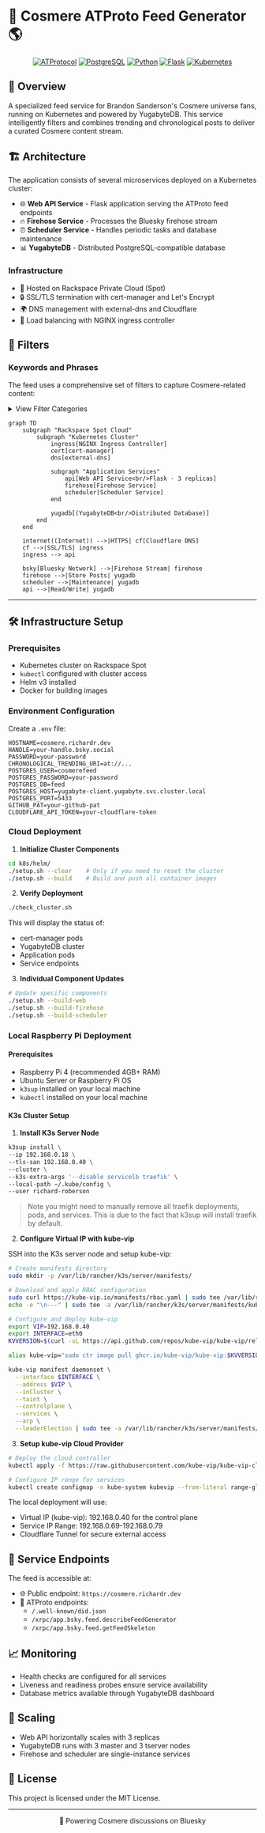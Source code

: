 # 🌟 Cosmere ATProto Feed Generator 🌎

<div align="center">

[![ATProtocol](https://img.shields.io/badge/ATProtocol-0066FF?style=for-the-badge&logo=atproto&logoColor=white)](#-)
[![PostgreSQL](https://img.shields.io/badge/PostgreSQL-316192?style=for-the-badge&logo=postgresql&logoColor=white)](#-)
[![Python](https://img.shields.io/badge/Python-3776AB?style=for-the-badge&logo=python&logoColor=white)](#-)
[![Flask](https://img.shields.io/badge/Flask-000000?style=for-the-badge&logo=flask&logoColor=white)](#-)
[![Kubernetes](https://img.shields.io/badge/kubernetes-%23326ce5.svg?style=for-the-badge&logo=kubernetes&logoColor=white)](#-)

</div>

## 📖 Overview 

A specialized feed service for Brandon Sanderson's Cosmere universe fans, running on Kubernetes and powered by YugabyteDB. This service intelligently filters and combines trending and chronological posts to deliver a curated Cosmere content stream.

## 🏗️ Architecture

The application consists of several microservices deployed on a Kubernetes cluster:

- 🌐 **Web API Service** - Flask application serving the ATProto feed endpoints
- 🔥 **Firehose Service** - Processes the Bluesky firehose stream
- ⏰ **Scheduler Service** - Handles periodic tasks and database maintenance
- 📊 **YugabyteDB** - Distributed PostgreSQL-compatible database

### Infrastructure

- 🚀 Hosted on Rackspace Private Cloud (Spot)
- 🔒 SSL/TLS termination with cert-manager and Let's Encrypt
- 🌍 DNS management with external-dns and Cloudflare
- 🔄 Load balancing with NGINX ingress controller

## 🎯 Filters

### Keywords and Phrases
The feed uses a comprehensive set of filters to capture Cosmere-related content:

<details>
<summary>View Filter Categories</summary>

### 🔤 Tokens
- `allomancy`, `bondsmith`, `cosmere`, `dalinar`, `dawnshard`, `dragonsteel`, `dustbringer`, `edgedancer`, `elantris`, `elsecaller`, `stormblessed`, `thaidakar`, `kholin`, `lightweaver`, `mistborn`, `oathbringer`, `sanderlanche`, `sazed`, `shadesmar`, `skybreaker`, `spren`, `stoneward`, `stormlight`, `surgebinding`, `truthwatcher`, `warbreaker`, `willshaper`, `windrunner`, `roshar`, `scadrial`, `taldain`, `voidbringer`, `shardblade`, `shardplate`, `shardbearer`, `feruchemy`, `hemalurgy`, `lerasium`, `atium`, `mistcloak`, `kandra`, `koloss`, `skaa`, `highstorm`, `parshendi`, `urithiru`, `honorblade`, `surgebinder`, `dawnshard`, `worldhopper`, `perpendicularity`, `adonalsium`, `chasmfiend`, `worldbringer`, `allomancer`, `highspren`, `elantrian`, `inkspren`, `honorspren`, `cultivationspren`, `peakspren`, `ashspren`, `luckspren`, `windspren`, `lifespren`, `towerlight`, `voidlight`, `brandosando`, `numuhukumakiaki'ialunamor`, `dsnx24`, `dsnx2024`, `dragonsteelnexus`, `dragonsteelnexus2024`

### 🔗 Inclusive Multi-Tokens
- `brandon sanderson`, `yumi sanderson`, `vin elend`, `yumi painter`, `shallan adolin`, `kaladin syl`, `kaladin adolin`, `kaladin shallan`, `navani kholin`, `shallan pattern`, `shallan veil`, `shallan radiant`, `vin kelsier`, `kelsier survivor`, `wax wayne marasi`, `steris marasi`, `cryptic spren`, `steris wax`, `szeth nightblood`, `shades threnody`, `threnody hell`

### 📝 Phrases
- `17th shard`, `bands of mourning`, `brandon sanderson`, `cognitive realm`, `rhythm of war`, `shadows of self`, `sixth of the dusk`, `shadows for silence`, `shadows of silence`, `ember dark`, `emperor's soul`, `isles of the ember dark`, `stormlight archive`, `sunlit man`, `alloy of law`, `hero of ages`, `lost metal`, `way of kings`, `well of ascension`, `tress of the emerald sea`, `wind and truth`, `words of radiance`, `yumi and the nightmare painter`, `shattered planes`, `knight radiant`, `knights radiant`, `journey before destination`, `life before death, strength before weakness`, `dragon steel nexus`

### 👥 Handles to Include
- `stormlightmemes.bsky.social`, `brotherwisegames.bsky.social`

</details>

```mermaid
graph TD
    subgraph "Rackspace Spot Cloud"
        subgraph "Kubernetes Cluster"
            ingress[NGINX Ingress Controller]
            cert[cert-manager]
            dns[external-dns]
            
            subgraph "Application Services"
                api[Web API Service<br/>Flask - 3 replicas]
                firehose[Firehose Service]
                scheduler[Scheduler Service]
            end
            
            yugadb[(YugabyteDB<br/>Distributed Database)]
        end
    end
    
    internet((Internet)) -->|HTTPS| cf[Cloudflare DNS]
    cf -->|SSL/TLS| ingress
    ingress --> api
    
    bsky[Bluesky Network] -->|Firehose Stream| firehose
    firehose -->|Store Posts| yugadb
    scheduler -->|Maintenance| yugadb
    api -->|Read/Write| yugadb
```

---

## 🛠️ Infrastructure Setup

### Prerequisites
- Kubernetes cluster on Rackspace Spot
- `kubectl` configured with cluster access
- Helm v3 installed
- Docker for building images

### Environment Configuration
Create a `.env` file:
```env
HOSTNAME=cosmere.richardr.dev
HANDLE=your-handle.bsky.social
PASSWORD=your-password
CHRONOLOGICAL_TRENDING_URI=at://...
POSTGRES_USER=cosmerefeed
POSTGRES_PASSWORD=your-password
POSTGRES_DB=feed
POSTGRES_HOST=yugabyte-client.yugabyte.svc.cluster.local
POSTGRES_PORT=5433
GITHUB_PAT=your-github-pat
CLOUDFLARE_API_TOKEN=your-cloudflare-token
```

### Cloud Deployment

1. **Initialize Cluster Components**
```bash
cd k8s/helm/
./setup.sh --clear    # Only if you need to reset the cluster
./setup.sh --build    # Build and push all container images
```

2. **Verify Deployment**
```bash
./check_cluster.sh
```

This will display the status of:
- cert-manager pods
- YugabyteDB cluster
- Application pods
- Service endpoints

3. **Individual Component Updates**
```bash
# Update specific components
./setup.sh --build-web
./setup.sh --build-firehose
./setup.sh --build-scheduler
```

### Local Raspberry Pi Deployment

#### Prerequisites
- Raspberry Pi 4 (recommended 4GB+ RAM)
- Ubuntu Server or Raspberry Pi OS
- `k3sup` installed on your local machine
- `kubectl` installed on your local machine

#### K3s Cluster Setup

1. **Install K3s Server Node**
```bash
k3sup install \  
--ip 192.168.0.18 \
--tls-san 192.168.0.40 \
--cluster \
--k3s-extra-args '--disable servicelb traefik' \
--local-path ~/.kube/config \
--user richard-roberson
```
> Note you might need to manually remove all traefik deployments, pods, and services. This is due to the fact that k3sup will install traefik by default.

2. **Configure Virtual IP with kube-vip**

SSH into the K3s server node and setup kube-vip:
```bash
# Create manifests directory
sudo mkdir -p /var/lib/rancher/k3s/server/manifests/

# Download and apply RBAC configuration
sudo curl https://kube-vip.io/manifests/rbac.yaml | sudo tee /var/lib/rancher/k3s/server/manifests/kube-vip.yaml > /dev/null
echo -e "\n---" | sudo tee -a /var/lib/rancher/k3s/server/manifests/kube-vip.yaml

# Configure and deploy kube-vip
export VIP=192.168.0.40
export INTERFACE=eth0
KVVERSION=$(curl -sL https://api.github.com/repos/kube-vip/kube-vip/releases | jq -r ".[0].name")

alias kube-vip="sudo ctr image pull ghcr.io/kube-vip/kube-vip:$KVVERSION; sudo ctr run --rm --net-host ghcr.io/kube-vip/kube-vip:$KVVERSION vip /kube-vip"

kube-vip manifest daemonset \
  --interface $INTERFACE \
  --address $VIP \
  --inCluster \
  --taint \
  --controlplane \
  --services \
  --arp \
  --leaderElection | sudo tee -a /var/lib/rancher/k3s/server/manifests/kube-vip.yaml
```

3. **Setup kube-vip Cloud Provider**
```bash
# Deploy the cloud controller
kubectl apply -f https://raw.githubusercontent.com/kube-vip/kube-vip-cloud-provider/main/manifest/kube-vip-cloud-controller.yaml

# Configure IP range for services
kubectl create configmap -n kube-system kubevip --from-literal range-global=192.168.0.69-192.168.0.79
```

The local deployment will use:
- Virtual IP (kube-vip): 192.168.0.40 for the control plane
- Service IP Range: 192.168.0.69-192.168.0.79
- Cloudflare Tunnel for secure external access

## 📡 Service Endpoints

The feed is accessible at:
- 🌐 Public endpoint: `https://cosmere.richardr.dev`
- 🔑 ATProto endpoints:
  - `/.well-known/did.json`
  - `/xrpc/app.bsky.feed.describeFeedGenerator`
  - `/xrpc/app.bsky.feed.getFeedSkeleton`

## 📈 Monitoring

- Health checks are configured for all services
- Liveness and readiness probes ensure service availability
- Database metrics available through YugabyteDB dashboard

## 🚀 Scaling

- Web API horizontally scales with 3 replicas
- YugabyteDB runs with 3 master and 3 tserver nodes
- Firehose and scheduler are single-instance services

## 📜 License

This project is licensed under the MIT License.

---

<div align="center">
💫 Powering Cosmere discussions on Bluesky
</div>